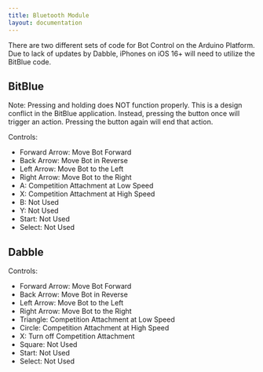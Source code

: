 ```yaml
---
title: Bluetooth Module
layout: documentation
---
```


There are two different sets of code for Bot Control on the Arduino Platform. Due to lack of updates by Dabble, iPhones on iOS 16+ will need to utilize the BitBlue code.

## BitBlue

Note: Pressing and holding does NOT function properly. This is a design conflict in the
BitBlue application. Instead, pressing the button once will trigger an action. Pressing
the button again will end that action.

Controls:

- Forward Arrow: Move Bot Forward
- Back Arrow: Move Bot in Reverse
- Left Arrow: Move Bot to the Left
- Right Arrow: Move Bot to the Right
- A: Competition Attachment at Low Speed
- X: Competition Attachment at High Speed
- B: Not Used
- Y: Not Used
- Start: Not Used
- Select: Not Used

## Dabble

Controls:

- Forward Arrow: Move Bot Forward
- Back Arrow: Move Bot in Reverse
- Left Arrow: Move Bot to the Left
- Right Arrow: Move Bot to the Right
- Triangle: Competition Attachment at Low Speed
- Circle: Competition Attachment at High Speed
- X: Turn off Competition Attachment
- Square: Not Used
- Start: Not Used
- Select: Not Used

